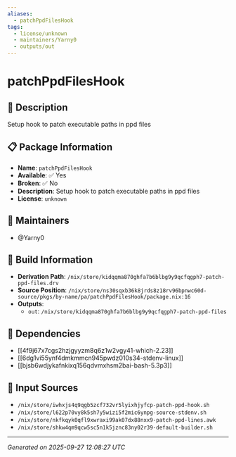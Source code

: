 ```yaml
---
aliases:
  - patchPpdFilesHook
tags:
  - license/unknown
  - maintainers/Yarny0
  - outputs/out
---
```


# patchPpdFilesHook

## 📝 Description

Setup hook to patch executable paths in ppd files

## 📋 Package Information

- **Name**: `patchPpdFilesHook`
- **Available**: ✅ Yes
- **Broken**: ✅ No
- **Description**: Setup hook to patch executable paths in ppd files
- **License**: `unknown`
## 👥 Maintainers

- @Yarny0


## 🔧 Build Information

- **Derivation Path**: `/nix/store/kidqqma870ghfa7b6blbg9y9qcfqgph7-patch-ppd-files.drv`
- **Source Position**: `/nix/store/ns30sqxb36k8jrds8z18rv96bpnwc60d-source/pkgs/by-name/pa/patchPpdFilesHook/package.nix:16`
- **Outputs**:
  - `out`:  `/nix/store/kidqqma870ghfa7b6blbg9y9qcfqgph7-patch-ppd-files`

## 🔗 Dependencies

- [[4f9j67x7cgs2hzjgyyzm8q6z1w2vgy41-which-2.23]]
- [[6dg1vi55ynf4dmkmmcn945pwdz010s34-stdenv-linux]]
- [[bjsb6wdjykafnkixq156qdvmxhsm2bai-bash-5.3p3]]

## 📁 Input Sources

- `/nix/store/iwhxjs4q9qgb5zcf732vr5lyixhjyfcp-patch-ppd-hook.sh`
- `/nix/store/l622p70vy8k5sh7y5wizi5f2mic6ynpg-source-stdenv.sh`
- `/nix/store/nkfkqyk0qfl9xwraxi99ak07dx88nxx9-patch-ppd-lines.awk`
- `/nix/store/shkw4qm9qcw5sc5n1k5jznc83ny02r39-default-builder.sh`

---
*Generated on 2025-09-27 12:08:27 UTC*
